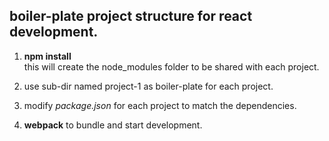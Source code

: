 ## boiler-plate project structure for react development.

1. **npm install**  
this will create the node_modules folder to be shared with each project.

2. use sub-dir named project-1 as boiler-plate for each project.

3. modify *package.json* for each project to match the dependencies. 

4. **webpack** to bundle and start development.
